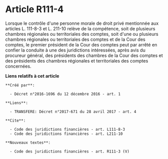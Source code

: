 # Article R111-4

Lorsque le contrôle d'une personne morale de droit privé mentionnée aux articles L. 111-8-3 et L. 211-10 relève de la
compétence, soit de plusieurs chambres régionales ou territoriales des comptes, soit d'une ou plusieurs chambres régionales
ou territoriales des comptes et de la Cour des comptes, le premier président de la Cour des comptes peut par arrêté en
confier la conduite à une des juridictions intéressées, après avis du procureur général, des présidents des chambres de la
Cour des comptes et des présidents des chambres régionales et territoriales des comptes concernées.

**Liens relatifs à cet article**

	**Créé par**:

	  - Décret n°2016-1696 du 12 décembre 2016 - art. 1

	**Liens**:

	  - TRANSFERE: Décret n°2017-671 du 28 avril 2017 - art. 4

	**Cite**:

	  - Code des juridictions financières - art. L111-8-3
	  - Code des juridictions financières - art. L211-10

	**Nouveaux textes**:

	  - Code des juridictions financières - art. R111-3 (V)
